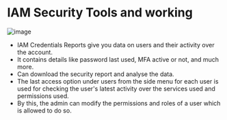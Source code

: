 # IAM Security Tools and working
![image](https://github.com/user-attachments/assets/2499c8a1-f889-4345-9713-715c33a0909a)

- IAM Credentials Reports give you data on users and their activity over the account.
- It contains details like password last used, MFA active or not, and much more.
- Can download the security report and analyse the data.
- The last access option under users from the side menu for each user is used for checking the user's latest activity over the services used and permissions used.
- By this, the admin can modify the permissions and roles of a user which is allowed to do so.
